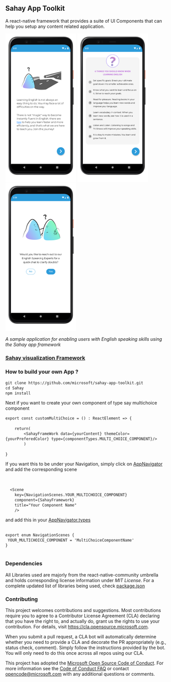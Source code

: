 ## Sahay App Toolkit

A react-native framework that provides a suite of UI Components that can help you setup any content related application.

<p float="left">
  <img src="https://raw.githubusercontent.com/microsoft/sahay-app-toolkit/main/Screenshots/Text_Intro_Component.png" width="220" />
  <img src="https://raw.githubusercontent.com/microsoft/sahay-app-toolkit/main/Screenshots/Numbered_List.png" width="220" />
  <img src="https://raw.githubusercontent.com/microsoft/sahay-app-toolkit/main/Screenshots/Polar_Question_Component.png" width="220" /> 
</p>

*A sample application for enabling users with English speaking skills using the Sahay app framework*


### [Sahay visualization Framework](https://microsoft.github.io/sahay-app-toolkit/customPalette.html)


### How to build your own App ?

```
git clone https://github.com/microsoft/sahay-app-toolkit.git
cd Sahay
npm install
```

Next if you want to create your own component of type say multichoice component

```
export const customMultiChoice = () : ReactElement => {

    return(
        <SahayFrameWork data={yourContent} themeColor={yourPreferedColor} type={componentTypes.MULTI_CHOICE_COMPONENT}/>
        )

}
```

If you want this to be under your Navigation, simply click on [AppNavigator](https://github.com/microsoft/sahay-app-toolkit/tree/main/Sahay/src/AppNavigator) and add the corresponding scene

```


  <Scene
    key={NavigationScenes.YOUR_MULTICHOICE_COMPONENT}
    component={SahayFramework}
    title="Your Component Name"
    />

```

and add this in your [AppNavigator.types](https://github.com/microsoft/sahay-app-toolkit/blob/main/Sahay/src/AppNavigator/AppNavigator.types.ts)

```

export enum NavigationScenes {
 YOUR_MULTICHOICE_COMPONENT = 'MultiChoiceComponentName'
}


```

### Dependencies

All Libraries used are majorly from the react-native-community umbrella and holds corresponding license information under _MIT License_.
For a complete updated list of libraries being used, check [package.json](https://github.com/microsoft/sahay-app-toolkit/blob/main/Sahay/package.json)

### Contributing

This project welcomes contributions and suggestions. Most contributions require you to agree to a
Contributor License Agreement (CLA) declaring that you have the right to, and actually do, grant us
the rights to use your contribution. For details, visit https://cla.opensource.microsoft.com.

When you submit a pull request, a CLA bot will automatically determine whether you need to provide
a CLA and decorate the PR appropriately (e.g., status check, comment). Simply follow the instructions
provided by the bot. You will only need to do this once across all repos using our CLA.

This project has adopted the [Microsoft Open Source Code of Conduct](https://opensource.microsoft.com/codeofconduct/).
For more information see the [Code of Conduct FAQ](https://opensource.microsoft.com/codeofconduct/faq/) or
contact [opencode@microsoft.com](mailto:opencode@microsoft.com) with any additional questions or comments.
